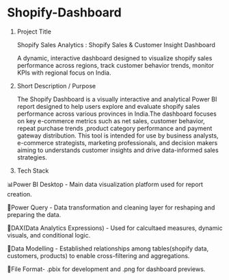 # Shopify-Dashboard
1. Project Title
 
   Shopify Sales Analytics : Shopify Sales & Customer Insight Dashboard

    A dynamic, interactive dashboard designed to visualize shopify sales performance across regions, track customer behavior trends, monitor KPIs with regional focus on India.

2. Short Description / Purpose
  
   The Shopify Dashboard is a visually interactive and analytical Power BI report designed to help users explore and evaluate shopify sales performance across various provinces in India.The dashboard focuses on key e-commerce metrics such as net sales, customer behavior, repeat purchase trends ,product category performance and payment gateway distribution. This tool is intended for use by business analysts, e-commerce strategists, marketing professionals, and decision makers aiming to understands customer insights and drive data-informed sales strategies.

3. Tech Stack

📊Power BI Desktop - Main data visualization platform used for report creation.

📂Power Query - Data transformation and cleaning layer for reshaping and preparing the data.

🧠DAX(Data Analytics Expressions) - Used for calcultaed measures, dynamic visuals, and conditional logic.

📝Data Modelling - Established relationships among tables(shopify data, customers, products) to enable cross-filtering and aggregations.

📁File Format- .pbix for development and .png for dashboard previews.
